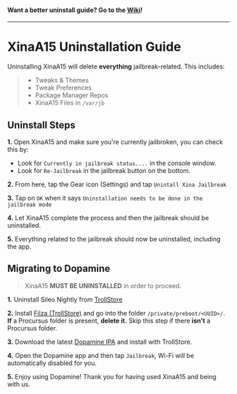 #### Want a better uninstall guide? Go to the [Wiki](https://github.com/NotDarkn/XinaA15/wiki/Uninstalling)!
***
# XinaA15 Uninstallation Guide
Uninstalling XinaA15 will delete **everything** jailbreak-related. This includes:
> - Tweaks & Themes
> - Tweak Preferences
> - Package Manager Repos
> - XinaA15 Files in `/var/jb`

## Uninstall Steps

**1.** Open XinaA15 and make sure you're currently jailbroken, you can check this by:
- Look for `Currently in jailbreak status....` in the console window.
- Look for `Re-Jailbreak` in the jailbreak button on the bottom.

**2.** From here, tap the Gear icon (Settings) and tap `Unintall Xina Jailbreak`

**3.** Tap on `OK` when it says `Uninstallation needs to be done in the jailbreak mode`

**4.** Let XinaA15 complete the process and then the jailbreak should be uninstalled.

**5.** Everything related to the jailbreak should now be uninstalled, including the app.

## Migrating to Dopamine

> XinaA15 **MUST BE UNINSTALLED** in order to proceed.

**1.** Uninstall Sileo Nightly from [TrollStore](https://user-images.githubusercontent.com/73033672/230707908-be8c9ddb-5895-4c31-ba34-a1c34be58a6e.jpeg)

**2.** Install [Filza (TrollStore)](https://www.tigisoftware.com/default/?p=439) and go into the folder `/private/preboot/<UUID>/`. **If** a Procursus folder is present, **delete it.** Skip this step if there **isn't** a Procursus folder.

**3.** Download the latest [Dopamine IPA](https://github.com/opa334/Dopamine/releases) and install with TrollStore.

**4.** Open the Dopamine app and then tap `Jailbreak`, Wi-Fi will be automatically disabled for you.

**5.** Enjoy using Dopamine! Thank you for having used XinaA15 and being with us.
